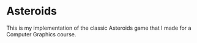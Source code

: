 # Asteroids
This is my implementation of the classic Asteroids game that I made for a Computer Graphics course.
